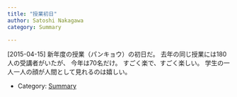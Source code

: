```yaml
---
title: "授業初日"
author: Satoshi Nakagawa
category: Summary

---
```


[2015-04-15]  新年度の授業（パンキョウ）の初日だ。
去年の同じ授業には180人の受講者がいたが、
今年は70名だけ。
すごく楽で、すごく楽しい。
学生の一人一人の顔が人間として見れるのは嬉しい。

- Category: [Summary](/categories.html#Summary)

